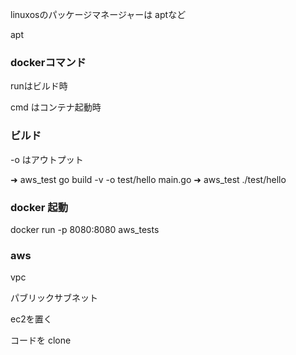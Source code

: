 

linuxosのパッケージマネージャーは aptなど

apt


### dockerコマンド

runはビルド時

cmd はコンテナ起動時

### ビルド
-o はアウトプット

➜  aws_test go build -v -o test/hello main.go
➜  aws_test ./test/hello


### docker 起動

docker run -p 8080:8080 aws_tests

### aws

vpc

パブリックサブネット

ec2を置く

コードを clone


